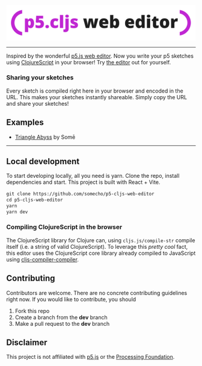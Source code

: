 <div align="center">
  <img src="./assets/banner.png/">
</div>           

---

Inspired by the wonderful [p5.js web editor](https://editor.p5js.org/). Now you write your p5 sketches using [ClojureScript](https://clojurescript.org/) in your browser! Try [the editor](https://p5cljs-editor.onrender.com/) out for yourself.

### Sharing your sketches
Every sketch is compiled right here in your browser and encoded in the URL. This makes your sketches instantly shareable. Simply copy the URL and share your sketches!

## Examples
- [Triangle Abyss](https://p5cljs-editor.onrender.com/?sketch=NwSoTADGYAQMoHsC2BTGBhAFggUMAKpgJYDOMA7ggE4DWMpMANkQMYoB2JKAJjAK7tuKKjAAumNKOFIyCAGZiJMALIBJfE1YcuAOhgw8AMWowAhjBYIADgE8ANDC5oAPJlGirJAFwB6H9e0EPio2HWoAcx9mNk4UEh81fAA%2BHTwAQQBVfAAJAHkAJS94ZDQsXAJ1ABkAUSL8KiJTdnDGNDSAIxsSMgBaGABxDj5TKhsYAEYHSGh4PnakUhIiBHYcHAAKIQV8TJgANh0wAA4AZnGjgFYLgEo1zZQ5dhgrBEYbcJWcfQAifJRRYKcMyaEiiGDyGBgAAiMAAbsJRFpZApzFQUOE%2BIwRs9Xu8Vjpvl8YABtAAeMDGVFM3CIfDI7D4SB6SyEZAAZOC5HIuKIelSaU0SABdInrVpg4mglBWGDrHwwHYZGAMpksuK3fSazXybn%2FWVyIhUUGc3W8%2FmNTjXEVa9Y9JJJWVU5poFXMoisjVam1IUwygDE6wAVDAAKSOKRWa6er36dY%2B%2F3rADUoZNPKjRJjsvjMAD4pJsPJtod62UpnEPksZBD11lwfNdJrSZgpPTmbbMdhYyLstL5aWT2rtZg9ZIjeTNij1vbmeJBbhNiFUaXdy2T24VPIPRebw%2BTyJ3zpcRg7XRRHYcEwvpQPg43AvV7ECBg69M5EUaG3ePYBKJxM%2FU%2FWAAreIT3CM97ysFBPU2BAuAAR3zHE3inWNfSsN4YGAnx4SoKRyVhVtZSw28ILQLD0EqXI4GqdMNlXRx%2Fj4GViQArCWDRMsUHQJpYVMMg9ggCB9kE6CsPYBA4FEKgEBoKDbjoh41w3ElWJA0wWBocJpIEXgIGgvNiVdKSGAuQSMy9MEgxgCAdEEqALiI%2BIFkYZhRytcyYPgkkiEdJpwhdRkemM0cUM1MU9WJURCztMQhxsm5o3bUQuxiyzg3iwjpx1HlZRioD4nE0g0CsnybMEsAayisQJyHRVMvbEQrNtZVAuC%2Bga3GRK20LYMsPId1xGsnQbnMtsu16%2BIJCIcI3CGm5QptLCDRcocwCuWV5R8oyGjcrqwryz9d2bClhxgE5U3%2BPaY02Dct1xXclyXIA%3D) by Somē 
---

## Local development
To start developing locally, all you need is yarn. Clone the repo, install dependencies and start. This project is built with React + Vite. 
```
git clone https://github.com/somecho/p5-cljs-web-editor
cd p5-cljs-web-editor
yarn 
yarn dev
```

### Compiling ClojureScript in the browser
The ClojureScript library for Clojure can, using `cljs.js/compile-str` compile itself (i.e. a string of valid ClojureScript). To leverage this _pretty cool_ fact, this editor uses the ClojureScript core library already compiled to JavaScript using [cljs-compiler-compiler](https://github.com/somecho/cljs-compiler-compiler). 

## Contributing 
Contributors are welcome. There are no concrete contributing guidelines right now. If you would like to contribute, you should 
1. Fork this repo
2. Create a branch from the **dev** branch
3. Make a pull request to the **dev** branch

## Disclaimer
This project is not affiliated with [p5.js](https://p5js.org/) or the [Processing Foundation](https://processing.org/).
